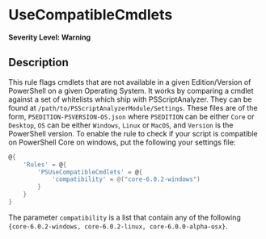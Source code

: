 # UseCompatibleCmdlets

**Severity Level: Warning**

## Description

This rule flags cmdlets that are not available in a given Edition/Version of PowerShell on a given Operating System. It works by comparing a cmdlet against a set of whitelists which ship with PSScriptAnalyzer. They can be found at `/path/to/PSScriptAnalyzerModule/Settings`. These files are of the form, `PSEDITION-PSVERSION-OS.json` where `PSEDITION` can be either `Core` or `Desktop`, `OS` can be either `Windows`, `Linux` or `MacOS`, and `Version` is the PowerShell version. To enable the rule to check if your script is compatible on PowerShell Core on windows, put the following your settings file:

```PowerShell
@{
    'Rules' = @{
        'PSUseCompatibleCmdlets' = @{
            'compatibility' = @("core-6.0.2-windows")
        }
    }
}
```

The parameter `compatibility` is a list that contain any of the following `{core-6.0.2-windows, core-6.0.2-linux, core-6.0.0-alpha-osx}`.
